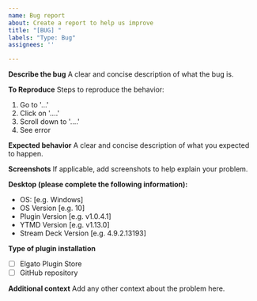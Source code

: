 ```yaml
---
name: Bug report
about: Create a report to help us improve
title: "[BUG] "
labels: "Type: Bug"
assignees: ''

---
```


**Describe the bug**
A clear and concise description of what the bug is.

**To Reproduce**
Steps to reproduce the behavior:
1. Go to '...'
2. Click on '....'
3. Scroll down to '....'
4. See error

**Expected behavior**
A clear and concise description of what you expected to happen.

**Screenshots**
If applicable, add screenshots to help explain your problem.

**Desktop (please complete the following information):**
 - OS: [e.g. Windows]
 - OS Version [e.g. 10]
 - Plugin Version [e.g. v1.0.4.1]
 - YTMD Version [e.g. v1.13.0]
 - Stream Deck Version [e.g. 4.9.2.13193]

**Type of plugin installation**
- [ ] Elgato Plugin Store
- [ ] GitHub repository

**Additional context**
Add any other context about the problem here.
